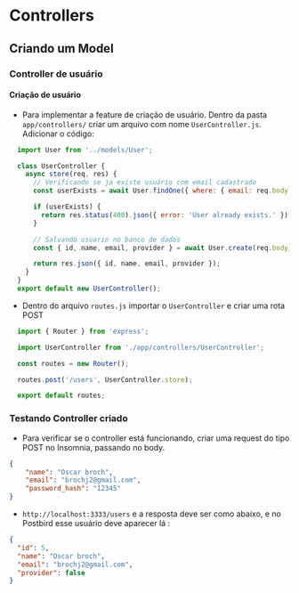 # Controllers


## Criando um Model

### Controller de usuário

#### Criação de usuário

- Para implementar a feature de criação de usuário. Dentro da pasta `app/controllers/` criar um arquivo com nome `UserController.js`. Adicionar o código:

```js
  import User from '../models/User';

  class UserController {
    async store(req, res) {
      // Verificando se ja existe usuário com email cadastrado
      const userExists = await User.findOne({ where: { email: req.body.email } });

      if (userExists) {
        return res.status(400).json({ error: 'User already exists.' });
      }

      // Salvando usuario no banco de dados
      const { id, name, email, provider } = await User.create(req.body);

      return res.json({ id, name, email, provider });
    }
  }
  export default new UserController();
```

- Dentro do arquivo `routes.js` importar o `UserController` e criar uma rota POST

```js
  import { Router } from 'express';

  import UserController from './app/controllers/UserController';

  const routes = new Router();

  routes.post('/users', UserController.store);

  export default routes;
```

### Testando Controller criado
- Para verificar se o controller está funcionando, criar uma request do tipo POST no Insomnia, passando no body.

```json
{
	"name": "Oscar broch",
	"email": "brochj2@gmail.com",
	"password_hash": "12345"
}
```

-  `http://localhost:3333/users` e a resposta deve ser como abaixo, e no Postbird esse usuário deve aparecer lá :

```json
{
  "id": 5,
  "name": "Oscar broch",
  "email": "brochj2@gmail.com",
  "provider": false
}
```